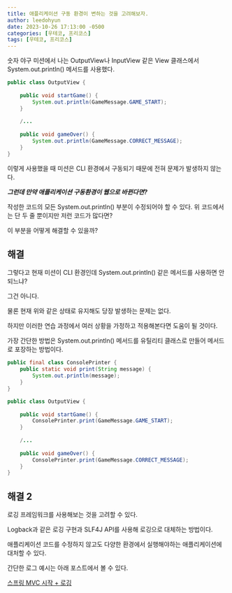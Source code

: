 ```yaml
---
title: 애플리케이션 구동 환경이 변하는 것을 고려해보자.
author: leedohyun
date: 2023-10-26 17:13:00 -0500
categories: [우테코, 프리코스]
tags: [우테코, 프리코스]
---
```


숫자 야구 미션에서 나는 OutputView나 InputView 같은 View 클래스에서 System.out.println() 메서드를 사용했다.

```java
public class OutputView {  
  
	public void startGame() {  
		System.out.println(GameMessage.GAME_START);  
	}  
	  
	/...
	  
	public void gameOver() {  
		System.out.println(GameMessage.CORRECT_MESSAGE);  
	}  
}
```

이렇게 사용했을 때 미션은 CLI 환경에서 구동되기 때문에 전혀 문제가 발생하지 않는다.

***그런데 만약 애플리케이션 구동환경이 웹으로 바뀐다면?***

작성한 코드의 모든 System.out.println() 부분이 수정되어야 할 수 있다. 위 코드에서는 단 두 줄 뿐이지만 저런 코드가 많다면?

이 부분을 어떻게 해결할 수 있을까?

## 해결

그렇다고 현재 미션이 CLI 환경인데 System.out.println() 같은 메서드를 사용하면 안되느냐?

그건 아니다.

물론 현재 위와 같은 상태로 유지해도 당장 발생하는 문제는 없다.

하지만 이러한 연습 과정에서 여러 상황을 가정하고 적용해본다면 도움이 될 것이다.

가장 간단한 방법은 System.out.println() 메서드를 유틸리티 클래스로 만들어 메서드로 포장하는 방법이다.

```java
public final class ConsolePrinter {
	public static void print(String message) {
		System.out.println(message);
	}
}
```

```java
public class OutputView {  
  
	public void startGame() {  
		ConsolePrinter.print(GameMessage.GAME_START);  
	}  
	  
	/...
	  
	public void gameOver() {  
		ConsolePrinter.print(GameMessage.CORRECT_MESSAGE);  
	}  
}
```

## 해결 2

로깅 프레임워크를 사용해보는 것을 고려할 수 있다.

Logback과 같은 로깅 구현과 SLF4J API를 사용해 로깅으로 대체하는 방법이다.

애플리케이션 코드를 수정하지 않고도 다양한 환경에서 실행해야하는 애플리케이션에 대처할 수 있다.

간단한 로그 예시는 아래 포스트에서 볼 수 있다.

[스프링 MVC 시작 + 로깅](https://ldhapple.github.io/posts/%EC%8A%A4%ED%94%84%EB%A7%81-MVC-%EC%8B%9C%EC%9E%91-+-%EB%A1%9C%EA%B9%85/)